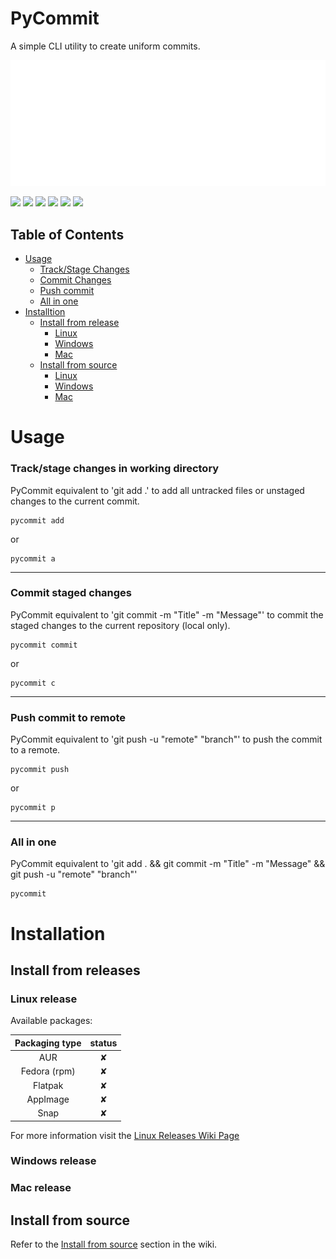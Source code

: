 # PyCommit

A simple CLI utility to create uniform commits.

![](imgs/pycommit_logo.svg)

![](https://img.shields.io/github/last-commit/Antoine-Meloche/PyCommit?style=for-the-badge)
![](https://img.shields.io/maintenance/yes/2022?style=for-the-badge)
![](https://img.shields.io/github/license/Antoine-Meloche/PyCommit?style=for-the-badge)
![](https://img.shields.io/github/v/release/Antoine-Meloche/PyCommit?style=for-the-badge)
![](https://img.shields.io/github/issues-raw/Antoine-Meloche/PyCommit?style=for-the-badge)
![](https://img.shields.io/github/languages/top/Antoine-Meloche/PyCommit?style=for-the-badge)

## Table of Contents
* [Usage](#usage)
    * [Track/Stage Changes](#track/stage-changes-in-working-directory)
    * [Commit Changes](#commit-staged-changes)
    * [Push commit](#push-commit-to-remote)
    * [All in one](#all-in-one)
* [Installtion](#installation)
    * [Install from release](#install-from-releases)
        * [Linux](#linux-release)
        * [Windows](#windows-release)
        * [Mac](#mac-release)
    * [Install from source](#install-from-source)
        * [Linux](#linux)
        * [Windows](#windows)
        * [Mac](#mac)

# Usage

### Track/stage changes in working directory
PyCommit equivalent to 'git add .' to add all untracked files or unstaged changes to the current commit.

    pycommit add
or

    pycommit a
---
### Commit staged changes
PyCommit equivalent to 'git commit -m "Title" -m "Message"' to commit the staged changes to the current repository (local only).

    pycommit commit
or
    
    pycommit c
---
### Push commit to remote
PyCommit equivalent to 'git push -u "remote" "branch"' to push the commit to a remote.

    pycommit push
or

    pycommit p
---
### All in one
PyCommit equivalent to 'git add . && git commit -m "Title" -m "Message" && git push -u "remote" "branch"'

    pycommit

# Installation

## Install from releases

### Linux release
Available packages:

<!-- ✘ & ✔ -->

| Packaging type | status|
|:--------------:|:-----:|
|       AUR      |   ✘   |
|  Fedora (rpm)  |   ✘   |
|     Flatpak    |   ✘   |
|    AppImage    |   ✘   |
|      Snap      |   ✘   |

For more information visit the [Linux Releases Wiki Page](https://github.com/Antoine-Meloche/PyCommit/Wiki)

### Windows release

### Mac release

## Install from source

Refer to the [Install from source](https://github.com/Antoine-Meloche/PyCommit/wiki/Installation.md#install-from-source) section in the wiki.